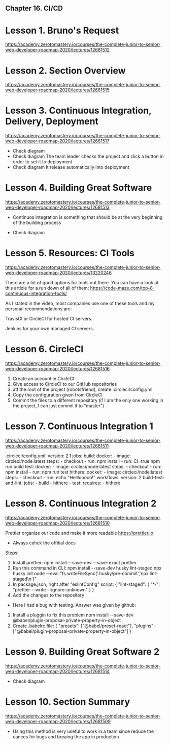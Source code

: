 ## Chapter 16. CI/CD

# Lesson 1. Bruno's Request

https://academy.zerotomastery.io/courses/the-complete-junior-to-senior-web-developer-roadmap-2020/lectures/12681512

# Lesson 2. Section Overview

https://academy.zerotomastery.io/courses/the-complete-junior-to-senior-web-developer-roadmap-2020/lectures/12681515

# Lesson 3. Continuous Integration, Delivery, Deployment

https://academy.zerotomastery.io/courses/the-complete-junior-to-senior-web-developer-roadmap-2020/lectures/12681517

- Check <Continous Integration> diagram
- Check <Continous Delivery> diagram
  The team leader checks the project and click a button in order to set it to deployment
- Check <Continous Deployment> diagram
  It release automatically into deployment

# Lesson 4. Building Great Software

https://academy.zerotomastery.io/courses/the-complete-junior-to-senior-web-developer-roadmap-2020/lectures/12681513

- Continuos integration is something that should be at the very beginning of the building process

- Check <CI process> diagram

# Lesson 5. Resources: CI Tools

https://academy.zerotomastery.io/courses/the-complete-junior-to-senior-web-developer-roadmap-2020/lectures/13220246

There are a lot of good options for tools out there. You can have a look at this article for a run down of all of them:
https://code-maze.com/top-8-continuous-integration-tools/

As I stated in the video, most companies use one of these tools and my personal recommendations are:

TravisCI or CircleCI for hosted CI servers.

Jenkins for your own managed CI servers.

# Lesson 6. CircleCI

https://academy.zerotomastery.io/courses/the-complete-junior-to-senior-web-developer-roadmap-2020/lectures/12681516

1. Create an account in CircleCI
2. Give access to CircleCI to our GitHub repositories
3. att the root of the project (robotsfriend), create .circleci/config.yml
4. Copy the configuration given from CircleCI
5. Commit the files to a different repository (if I am the only one working in the project, I can just commit it to "master")

# Lesson 7. Continuous Integration 1

https://academy.zerotomastery.io/courses/the-complete-junior-to-senior-web-developer-roadmap-2020/lectures/12681511

.circleci/config.yml:
version: 2.1
jobs:
build:
docker: - image: circleci/node:latest
steps: - checkout - run: npm install - run: CI=true npm run build
test:
docker: - image: circleci/node:latest
steps: - checkout - run: npm install - run: npm run test
hithere:
docker: - image: circleci/node:latest
steps: - checkout - run: echo "Helllooooo!"
workflows:
version: 2
build-test-and-lint:
jobs: - build - hithere - test:
requires: - hithere

# Lesson 8. Continuous Integration 2

https://academy.zerotomastery.io/courses/the-complete-junior-to-senior-web-developer-roadmap-2020/lectures/12681510

Prettier organize our code and make it more readable
https://prettier.io

- Always cehck the offitial docs

Steps:

1. Install prettier:
   npm install --save-dev --save-exact prettier
2. Run this command in CLI:
   npm install --save-dev husky lint-staged
   npx husky init
   node --eval "fs.writeFileSync('.husky/pre-commit','npx lint-staged\n')"
3. In package.json, right after "eslintConfig" script:
   {
   "lint-staged": {
   "\*_/_": "prettier --write --ignore-unknown"
   }
   }
4. Add the changes to the repository

- Here I had a bug with testing. Answer was given by github:

1. Install a pluggin to fix this problem
   npm install --save-dev @babel/plugin-proposal-private-property-in-object
2. Create .babelrc file:
   {
   "presets": ["@babel/preset-react"],
   "plugins": ["@babel/plugin-proposal-private-property-in-object"]
   }

# Lesson 9. Building Great Software 2

https://academy.zerotomastery.io/courses/the-complete-junior-to-senior-web-developer-roadmap-2020/lectures/12681514

- Check <complete flow> diagram

# Lesson 10. Section Summary

https://academy.zerotomastery.io/courses/the-complete-junior-to-senior-web-developer-roadmap-2020/lectures/12681509

- Using this method is very useful to work in a team since reduce the cances for bugs and breaing the app in production
